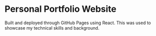 # Personal Portfolio Website
Built and deployed through GitHub Pages using React.
This was used to showcase my technical skills and background.

